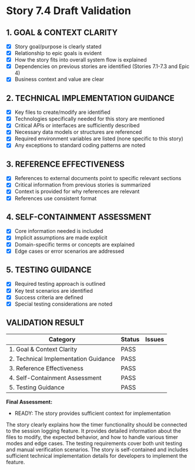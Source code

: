 # Story 7.4 Draft Validation

## 1. GOAL & CONTEXT CLARITY

- [x] Story goal/purpose is clearly stated
- [x] Relationship to epic goals is evident
- [x] How the story fits into overall system flow is explained
- [x] Dependencies on previous stories are identified (Stories 7.1-7.3 and Epic 4)
- [x] Business context and value are clear

## 2. TECHNICAL IMPLEMENTATION GUIDANCE

- [x] Key files to create/modify are identified
- [x] Technologies specifically needed for this story are mentioned
- [x] Critical APIs or interfaces are sufficiently described
- [x] Necessary data models or structures are referenced
- [x] Required environment variables are listed (none specific to this story)
- [x] Any exceptions to standard coding patterns are noted

## 3. REFERENCE EFFECTIVENESS

- [x] References to external documents point to specific relevant sections
- [x] Critical information from previous stories is summarized
- [x] Context is provided for why references are relevant
- [x] References use consistent format

## 4. SELF-CONTAINMENT ASSESSMENT

- [x] Core information needed is included
- [x] Implicit assumptions are made explicit
- [x] Domain-specific terms or concepts are explained
- [x] Edge cases or error scenarios are addressed

## 5. TESTING GUIDANCE

- [x] Required testing approach is outlined
- [x] Key test scenarios are identified
- [x] Success criteria are defined
- [x] Special testing considerations are noted

## VALIDATION RESULT

| Category                             | Status | Issues |
| ------------------------------------ | ------ | ------ |
| 1. Goal & Context Clarity            | PASS   |        |
| 2. Technical Implementation Guidance | PASS   |        |
| 3. Reference Effectiveness           | PASS   |        |
| 4. Self-Containment Assessment       | PASS   |        |
| 5. Testing Guidance                  | PASS   |        |

**Final Assessment:**

- READY: The story provides sufficient context for implementation

The story clearly explains how the timer functionality should be connected to the session logging feature. It provides detailed information about the files to modify, the expected behavior, and how to handle various timer modes and edge cases. The testing requirements cover both unit testing and manual verification scenarios. The story is self-contained and includes sufficient technical implementation details for developers to implement the feature. 